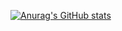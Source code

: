 

[![Anurag's GitHub stats](https://github-readme-stats.vercel.app/api?username=Menusyes&show_icons=true&theme=tokyonight&locale=cn&hide_border=true)](https://github.com/Menusyes)

